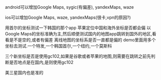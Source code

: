 android可以增加Google Maps, sygic(有偏差), yandexMaps, waze

ios可以增加Google Maps, waze, yandexMaps(很卡,vpn的原因?)


用首尔的坐标测试一下韩国的那个app
苹果定位中国和海外坐标是否都会偏
以Google Maps的坐标准确为主,然后顺便测试国内的地图app跳转到国外的地区,看看是不是空的,或者有偏差
离线地图的坐标系是否一直都是偏的
demo里面用多个坐标去测试.一个特发,一个韩国首尔,一个纽约,一个莫斯科



三个新坐标是否是使用gc102,如果是谷歌或者苹果的地图,则需要在跳转之前先判断是否地点是在国内,是则使用gc102


美三星国内也是准的